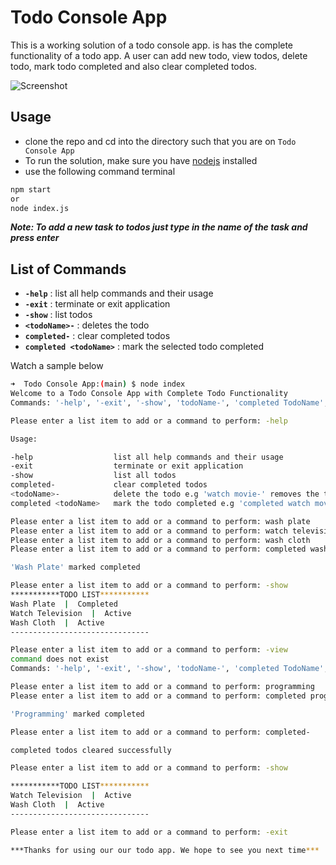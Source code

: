 # Todo Console App

This is a working solution of a todo console app. is has the complete functionality of a todo app. A user can add new todo, view todos, delete todo, mark todo completed and also clear completed todos.

![Screenshot](./assets/screenshot.png)

## Usage

- clone the repo and cd into the directory such that you are on `Todo Console App`
- To run the solution, make sure you have [nodejs](https://nodejs.org) installed
- use the following command terminal

```bash
npm start
or
node index.js
```

**_Note: To add a new task to todos just type in the name of the task and press enter_**

## List of Commands

- **`-help`** : list all help commands and their usage
- **`-exit`** : terminate or exit application
- **`-show`** : list todos
- **`<todoName>-`** : deletes the todo
- **`completed-`** : clear completed todos
- **`completed <todoName>`** : mark the selected todo completed

Watch a sample below

```bash
➜  Todo Console App:(main) $ node index
Welcome to a Todo Console App with Complete Todo Functionality
Commands: '-help', '-exit', '-show', 'todoName-', 'completed TodoName', 'completed-'

Please enter a list item to add or a command to perform: -help

Usage:

-help                  list all help commands and their usage
-exit                  terminate or exit application
-show                  list all todos
completed-             clear completed todos
<todoName>-            delete the todo e.g 'watch movie-' removes the todo 'watch movie'
completed <todoName>   mark the todo completed e.g 'completed watch movie' marks 'watch movie' as completed

Please enter a list item to add or a command to perform: wash plate
Please enter a list item to add or a command to perform: watch television
Please enter a list item to add or a command to perform: wash cloth
Please enter a list item to add or a command to perform: completed wash plate

'Wash Plate' marked completed

Please enter a list item to add or a command to perform: -show
***********TODO LIST***********
Wash Plate  |  Completed
Watch Television  |  Active
Wash Cloth  |  Active
-------------------------------

Please enter a list item to add or a command to perform: -view
command does not exist
Commands: '-help', '-exit', '-show', 'todoName-', 'completed TodoName', 'completed-'

Please enter a list item to add or a command to perform: programming
Please enter a list item to add or a command to perform: completed programming

'Programming' marked completed

Please enter a list item to add or a command to perform: completed-

completed todos cleared successfully

Please enter a list item to add or a command to perform: -show

***********TODO LIST***********
Watch Television  |  Active
Wash Cloth  |  Active
-------------------------------

Please enter a list item to add or a command to perform: -exit

***Thanks for using our our todo app. We hope to see you next time***

```
